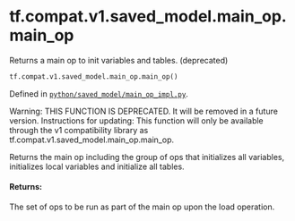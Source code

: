 <div itemscope itemtype="http://developers.google.com/ReferenceObject">
<meta itemprop="name" content="tf.compat.v1.saved_model.main_op.main_op" />
<meta itemprop="path" content="Stable" />
</div>

# tf.compat.v1.saved_model.main_op.main_op

Returns a main op to init variables and tables. (deprecated)

``` python
tf.compat.v1.saved_model.main_op.main_op()
```



Defined in [`python/saved_model/main_op_impl.py`](/code/stable/tensorflow/python/saved_model/main_op_impl.py).

<!-- Placeholder for "Used in" -->

Warning: THIS FUNCTION IS DEPRECATED. It will be removed in a future version.
Instructions for updating:
This function will only be available through the v1 compatibility library as tf.compat.v1.saved_model.main_op.main_op.

Returns the main op including the group of ops that initializes all
variables, initializes local variables and initialize all tables.

#### Returns:

The set of ops to be run as part of the main op upon the load operation.
